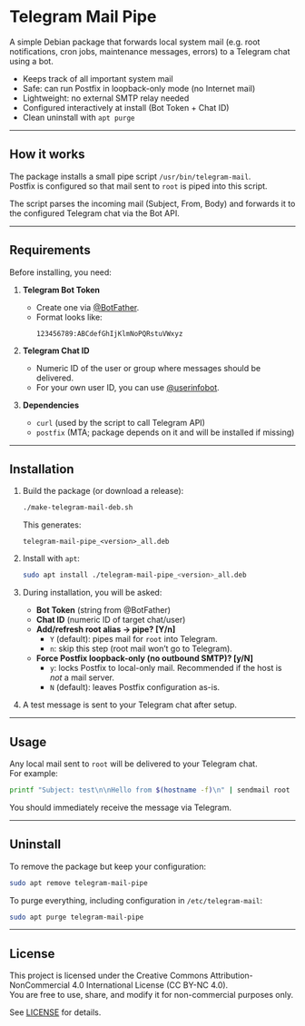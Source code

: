 # Telegram Mail Pipe

A simple Debian package that forwards local system mail (e.g. root notifications, cron jobs, maintenance messages, errors) to a Telegram chat using a bot.

- Keeps track of all important system mail
- Safe: can run Postfix in loopback-only mode (no Internet mail)
- Lightweight: no external SMTP relay needed
- Configured interactively at install (Bot Token + Chat ID)
- Clean uninstall with `apt purge`

---

## How it works

The package installs a small pipe script `/usr/bin/telegram-mail`.  
Postfix is configured so that mail sent to `root` is piped into this script.  

The script parses the incoming mail (Subject, From, Body) and forwards it to the configured Telegram chat via the Bot API.

---

## Requirements

Before installing, you need:

1. **Telegram Bot Token**  
   - Create one via [@BotFather](https://t.me/BotFather).  
   - Format looks like:  
     ```
     123456789:ABCdefGhIjKlmNoPQRstuVWxyz
     ```

2. **Telegram Chat ID**  
   - Numeric ID of the user or group where messages should be delivered.  
   - For your own user ID, you can use [@userinfobot](https://t.me/userinfobot).  

3. **Dependencies**  
   - `curl` (used by the script to call Telegram API)  
   - `postfix` (MTA; package depends on it and will be installed if missing)  

---

## Installation

1. Build the package (or download a release):

   ```bash
   ./make-telegram-mail-deb.sh
   ```

   This generates:  
   ```
   telegram-mail-pipe_<version>_all.deb
   ```

2. Install with `apt`:

   ```bash
   sudo apt install ./telegram-mail-pipe_<version>_all.deb
   ```

3. During installation, you will be asked:

   - **Bot Token** (string from @BotFather)  
   - **Chat ID** (numeric ID of target chat/user)  
   - **Add/refresh root alias → pipe? [Y/n]**  
     - `Y` (default): pipes mail for `root` into Telegram.  
     - `n`: skip this step (root mail won’t go to Telegram).  
   - **Force Postfix loopback-only (no outbound SMTP)? [y/N]**  
     - `y`: locks Postfix to local-only mail. Recommended if the host is *not* a mail server.  
     - `N` (default): leaves Postfix configuration as-is.  

4. A test message is sent to your Telegram chat after setup.

---

## Usage

Any local mail sent to `root` will be delivered to your Telegram chat.  
For example:

```bash
printf "Subject: test\n\nHello from $(hostname -f)\n" | sendmail root
```

You should immediately receive the message via Telegram.

---

## Uninstall

To remove the package but keep your configuration:

```bash
sudo apt remove telegram-mail-pipe
```

To purge everything, including configuration in `/etc/telegram-mail`:

```bash
sudo apt purge telegram-mail-pipe
```

---

## License

This project is licensed under the Creative Commons Attribution-NonCommercial 4.0 International License (CC BY-NC 4.0).  
You are free to use, share, and modify it for non-commercial purposes only.  

See [LICENSE](LICENSE) for details.
